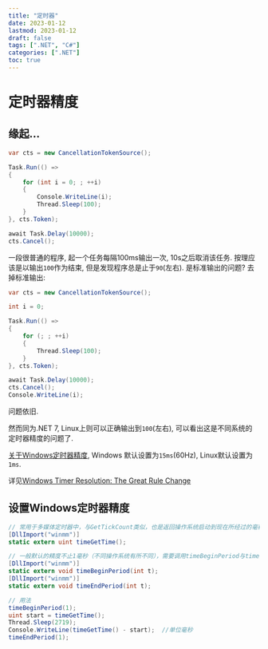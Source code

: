 ```yaml
---
title: "定时器"
date: 2023-01-12
lastmod: 2023-01-12
draft: false
tags: [".NET", "C#"]
categories: [".NET"]
toc: true
---
```


# 定时器精度

## 缘起...

``` cs
var cts = new CancellationTokenSource();

Task.Run(() =>
{
    for (int i = 0; ; ++i)
    {
        Console.WriteLine(i);
        Thread.Sleep(100);
    }
}, cts.Token);

await Task.Delay(10000);
cts.Cancel();
```

一段很普通的程序, 起一个任务每隔100ms输出一次, 10s之后取消该任务.
按理应该是以输出`100`作为结束, 但是发现程序总是止于`90`(左右).
是标准输出的问题? 去掉标准输出:

``` cs
var cts = new CancellationTokenSource();

int i = 0;

Task.Run(() =>
{
    for (; ; ++i)
    {
        Thread.Sleep(100);
    }
}, cts.Token);

await Task.Delay(10000);
cts.Cancel();
Console.WriteLine(i);
```

问题依旧.

然而同为.NET 7, Linux上则可以正确输出到`100`(左右), 可以看出这是不同系统的
定时器精度的问题了.

[关于Windows定时器精度](https://et-framework.cn/d/245-windowssleep1), Windows
默认设置为`15ms`(60Hz), Linux默认设置为`1ms`.

详见[Windows Timer Resolution: The Great Rule Change](https://randomascii.wordpress.com/2020/10/04/windows-timer-resolution-the-great-rule-change/)

## 设置Windows定时器精度

``` cs
// 常用于多媒体定时器中，与GetTickCount类似，也是返回操作系统启动到现在所经过的毫秒数，精度为1毫秒。
[DllImport("winmm")]
static extern uint timeGetTime();

// 一般默认的精度不止1毫秒（不同操作系统有所不同），需要调用timeBeginPeriod与timeEndPeriod来设置精度
[DllImport("winmm")]
static extern void timeBeginPeriod(int t);
[DllImport("winmm")]
static extern void timeEndPeriod(int t);

// 用法
timeBeginPeriod(1);
uint start = timeGetTime();
Thread.Sleep(2719);
Console.WriteLine(timeGetTime() - start);  //单位毫秒
timeEndPeriod(1);
```
